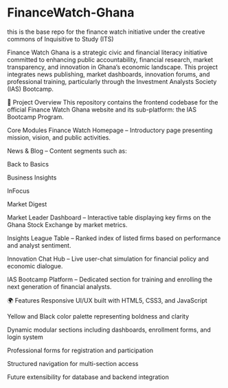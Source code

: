 # FinanceWatch-Ghana
this is the base repo for the finance watch initiative under the creative commons of Inquisitive to Study (ITS)


Finance Watch Ghana is a strategic civic and financial literacy initiative committed to enhancing public accountability, financial research, market transparency, and innovation in Ghana’s economic landscape. This project integrates news publishing, market dashboards, innovation forums, and professional training, particularly through the Investment Analysts Society (IAS) Bootcamp.

🚀 Project Overview
This repository contains the frontend codebase for the official Finance Watch Ghana website and its sub-platform: the IAS Bootcamp Program.

Core Modules
Finance Watch Homepage – Introductory page presenting mission, vision, and public activities.

News & Blog – Content segments such as:

Back to Basics

Business Insights

InFocus

Market Digest

Market Leader Dashboard – Interactive table displaying key firms on the Ghana Stock Exchange by market metrics.

Insights League Table – Ranked index of listed firms based on performance and analyst sentiment.

Innovation Chat Hub – Live user-chat simulation for financial policy and economic dialogue.

IAS Bootcamp Platform – Dedicated section for training and enrolling the next generation of financial analysts.

🌍 Features
Responsive UI/UX built with HTML5, CSS3, and JavaScript

Yellow and Black color palette representing boldness and clarity

Dynamic modular sections including dashboards, enrollment forms, and login system

Professional forms for registration and participation

Structured navigation for multi-section access

Future extensibility for database and backend integration
